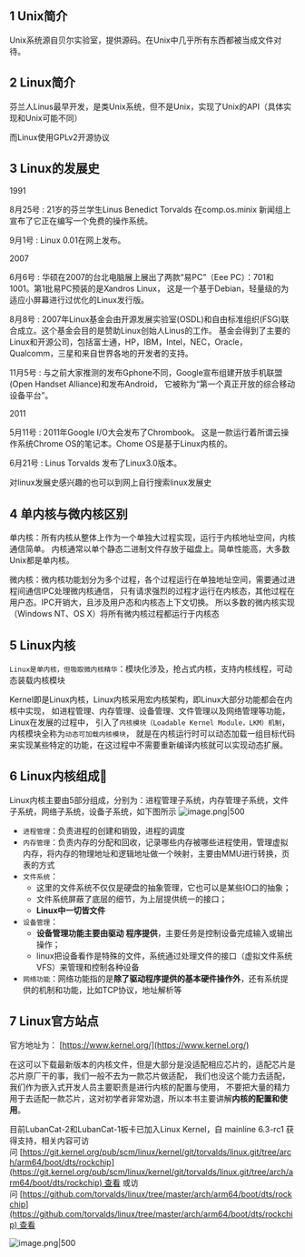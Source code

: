 ## 1 Unix简介

Unix系统源自贝尔实验室，提供源码。在Unix中几乎所有东西都被当成文件对待。
## 2 Linux简介

芬兰人Linus最早开发，是类Unix系统，但不是Unix，实现了Unix的API（具体实现和Unix可能不同）

而Linux使用GPLv2开源协议
## 3 Linux的发展史

1991

8月25号 : 21岁的芬兰学生Linus Benedict Torvalds 在comp.os.minix 新闻组上宣布了它正在编写一个免费的操作系统。

9月1号 : Linux 0.01在网上发布。

2007

6月6号 : 华硕在2007的台北电脑展上展出了两款“易PC”（Eee PC）：701和1001。第1批易PC预装的是Xandros Linux， 这是一个基于Debian，轻量级的为适应小屏幕进行过优化的Linux发行版。

8月8号 : 2007年Linux基金会由开源发展实验室(OSDL)和自由标准组织(FSG)联合成立。这个基金会目的是赞助Linux创始人Linus的工作。 基金会得到了主要的Linux和开源公司，包括富士通，HP，IBM，Intel，NEC，Oracle，Qualcomm，三星和来自世界各地的开发者的支持。

11月5号 : 与之前大家推测的发布Gphone不同，Google宣布组建开放手机联盟(Open Handset Alliance)和发布Android， 它被称为“第一个真正开放的综合移动设备平台”。

2011

5月11号 : 2011年Google I/O大会发布了Chrombook。 这是一款运行着所谓云操作系统Chrome OS的笔记本。Chome OS是基于Linux内核的。

6月21号 : Linus Torvalds 发布了Linux3.0版本。

对linux发展史感兴趣的也可以到网上自行搜索linux发展史
## 4 单内核与微内核区别

单内核：所有内核从整体上作为一个单独大过程实现，运行于内核地址空间，内核通信简单。 内核通常以单个静态二进制文件存放于磁盘上。简单性能高，大多数Unix都是单内核。

微内核：微内核功能划分为多个过程，各个过程运行在单独地址空间，需要通过进程间通信IPC处理微内核通信， 只有请求强烈的过程才运行在内核态，其他过程在用户态。IPC开销大，且涉及用户态和内核态上下文切换。 所以多数的微内核实现（Windows NT、OS X）将所有微内核过程都运行于内核态
## 5 Linux内核

`Linux是单内核，但吸取微内核精华`：模块化涉及，抢占式内核，支持内核线程，可动态装载内核模块

Kernel即是Linux内核，Linux内核采用宏内核架构，即Linux大部分功能都会在内核中实现， 如进程管理、内存管理、设备管理、文件管理以及网络管理等功能，Linux在发展的过程中， 引入了`内核模块（Loadable Kernel Module，LKM）机制`，内核模块全称为`动态可加载内核模块`， 就是在内核运行时可以动态加载一组目标代码来实现某些特定的功能，在这过程中不需要重新编译内核就可以实现动态扩展。
## 6 Linux内核组成📕

Linux内核主要由5部分组成，分别为：进程管理子系统，内存管理子系统，文件子系统，网络子系统，设备子系统，如下图所示
![image.png|500](https://my-obsidian-image.oss-cn-guangzhou.aliyuncs.com/2025/05/57933f2a84bb964befc6ed225c0bb119.png)

- `进程管理`：负责进程的创建和销毁，进程的调度
- `内存管理`：负责内存的分配和回收，记录哪些内存被哪些进程使用，管理虚拟内存，将内存的物理地址和逻辑地址做一个映射，主要由MMU进行转换，页表的方式
- `文件系统`：
	- 这里的文件系统不仅仅是硬盘的抽象管理，它也可以是某些IO口的抽象；
	- 文件系统屏蔽了底层的细节，为上层提供统一的接口；
	- **Linux中一切皆文件**
- `设备管理`：
	- **设备管理功能主要由驱动 程序提供**，主要任务是控制设备完成输入或输出操作；
	- linux把设备看作是特殊的文件，系统通过处理文件的接口（虚拟文件系统VFS）来管理和控制各种设备
- `网络功能`：网络功能指的是**除了驱动程序提供的基本硬件操作外**，还有系统提供的机制和功能，比如TCP协议，地址解析等
## 7 Linux官方站点

官方地址为： [https://www.kernel.org/](https://www.kernel.org/)

在这可以下载最新版本的内核文件，但是大部分是没适配相应芯片的，适配芯片是芯片原厂干的事，我们一般不去为一款芯片做适配， 我们也没这个能力去适配，我们作为嵌入式开发人员主要职责是进行内核的配置与使用， 不要把大量的精力用于去适配一款芯片，这对初学者非常劝退，所以本书主要讲解**内核的配置和使用**。

目前LubanCat-2和LubanCat-1板卡已加入Linux Kernel，自 mainline 6.3-rc1 获得支持，相关内容可访问 [https://git.kernel.org/pub/scm/linux/kernel/git/torvalds/linux.git/tree/arch/arm64/boot/dts/rockchip](https://git.kernel.org/pub/scm/linux/kernel/git/torvalds/linux.git/tree/arch/arm64/boot/dts/rockchip) 查看 或访问 [https://github.com/torvalds/linux/tree/master/arch/arm64/boot/dts/rockchip](https://github.com/torvalds/linux/tree/master/arch/arm64/boot/dts/rockchip) 查看

![image.png|500](https://my-obsidian-image.oss-cn-guangzhou.aliyuncs.com/2025/05/c501397713f90b677881f4de15c27c9b.png)
